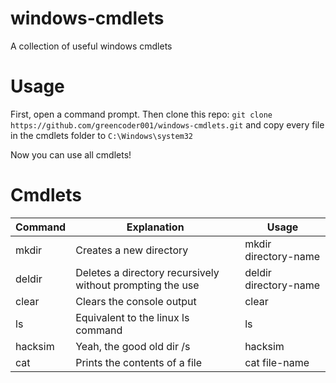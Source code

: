 # windows-cmdlets

A collection of useful windows cmdlets

# Usage

First, open a command prompt. Then clone this repo: `git clone https://github.com/greencoder001/windows-cmdlets.git` and copy every file in the cmdlets folder to `C:\Windows\system32`

Now you can use all cmdlets!

# Cmdlets


| Command | Explanation | Usage |
| ------ | ------ | ------ |
| mkdir | Creates a new directory | mkdir directory-name |
| deldir | Deletes a directory recursively without prompting the use | deldir directory-name |
| clear | Clears the console output | clear |
| ls | Equivalent to the linux ls command | ls |
| hacksim | Yeah, the good old dir /s | hacksim |
| cat | Prints the contents of a file | cat file-name |